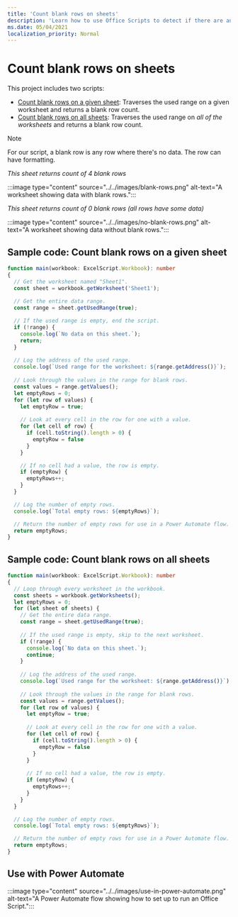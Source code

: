 ```yaml
---
title: 'Count blank rows on sheets'
description: 'Learn how to use Office Scripts to detect if there are any blank rows instead of data in worksheets and then report the blank row count to be used in a Power Automate flow.'
ms.date: 05/04/2021
localization_priority: Normal
---
```


# Count blank rows on sheets

This project includes two scripts:

* [Count blank rows on a given sheet](#sample-code-count-blank-rows-on-a-given-sheet): Traverses the used range on a given worksheet and returns a blank row count.
* [Count blank rows on all sheets](#sample-code-count-blank-rows-on-all-sheets): Traverses the used range on _all of the worksheets_ and returns a blank row count.

> [!NOTE]
> For our script, a blank row is any row where there's no data. The row can have formatting.

_This sheet returns count of 4 blank rows_

:::image type="content" source="../../images/blank-rows.png" alt-text="A worksheet showing data with blank rows.":::

_This sheet returns count of 0 blank rows (all rows have some data)_

:::image type="content" source="../../images/no-blank-rows.png" alt-text="A worksheet showing data without blank rows.":::

## Sample code: Count blank rows on a given sheet

```TypeScript
function main(workbook: ExcelScript.Workbook): number
{
  // Get the worksheet named "Sheet1".
  const sheet = workbook.getWorksheet('Sheet1'); 
  
  // Get the entire data range.
  const range = sheet.getUsedRange(true);

  // If the used range is empty, end the script.
  if (!range) {
    console.log(`No data on this sheet.`);
    return;
  }
  
  // Log the address of the used range.
  console.log(`Used range for the worksheet: ${range.getAddress()}`);
    
  // Look through the values in the range for blank rows.
  const values = range.getValues();
  let emptyRows = 0;
  for (let row of values) {
    let emptyRow = true;
    
    // Look at every cell in the row for one with a value.
    for (let cell of row) {
      if (cell.toString().length > 0) {
        emptyRow = false
      }
    }

    // If no cell had a value, the row is empty.
    if (emptyRow) {
      emptyRows++;
    }
  }

  // Log the number of empty rows.
  console.log(`Total empty rows: ${emptyRows}`);

  // Return the number of empty rows for use in a Power Automate flow.
  return emptyRows;
}
```

## Sample code: Count blank rows on all sheets

```TypeScript
function main(workbook: ExcelScript.Workbook): number
{
  // Loop through every worksheet in the workbook.
  const sheets = workbook.getWorksheets();
  let emptyRows = 0;
  for (let sheet of sheets) {     
    // Get the entire data range.
    const range = sheet.getUsedRange(true);
  
    // If the used range is empty, skip to the next worksheet.
    if (!range) {
      console.log(`No data on this sheet.`);
      continue;
    }
    
    // Log the address of the used range.
    console.log(`Used range for the worksheet: ${range.getAddress()}`);
      
    // Look through the values in the range for blank rows.
    const values = range.getValues();
    for (let row of values) {
      let emptyRow = true;
      
      // Look at every cell in the row for one with a value.
      for (let cell of row) {
        if (cell.toString().length > 0) {
          emptyRow = false
        }
      }
  
      // If no cell had a value, the row is empty.
      if (emptyRow) {
        emptyRows++;
      }
    }
  }

  // Log the number of empty rows.
  console.log(`Total empty rows: ${emptyRows}`);

  // Return the number of empty rows for use in a Power Automate flow.
  return emptyRows;
}
```

## Use with Power Automate

:::image type="content" source="../../images/use-in-power-automate.png" alt-text="A Power Automate flow showing how to set up to run an Office Script.":::
